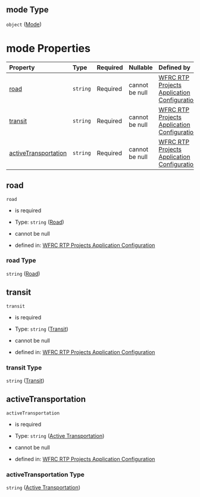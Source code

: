 ## mode Type

`object` ([Mode](config-properties-filter-widget-configuration-properties-symbol-values-properties-mode.md))

# mode Properties

| Property                                      | Type     | Required | Nullable       | Defined by                                                                                                                                                                                                                                                                                                    |
| :-------------------------------------------- | :------- | :------- | :------------- | :------------------------------------------------------------------------------------------------------------------------------------------------------------------------------------------------------------------------------------------------------------------------------------------------------------ |
| [road](#road)                                 | `string` | Required | cannot be null | [WFRC RTP Projects Application Configuration](config-properties-filter-widget-configuration-properties-symbol-values-properties-mode-properties-road.md "https://wfrc.org/??/config.schema.json#/properties/filter/properties/symbolValues/properties/mode/properties/road")                                  |
| [transit](#transit)                           | `string` | Required | cannot be null | [WFRC RTP Projects Application Configuration](config-properties-filter-widget-configuration-properties-symbol-values-properties-mode-properties-transit.md "https://wfrc.org/??/config.schema.json#/properties/filter/properties/symbolValues/properties/mode/properties/transit")                            |
| [activeTransportation](#activetransportation) | `string` | Required | cannot be null | [WFRC RTP Projects Application Configuration](config-properties-filter-widget-configuration-properties-symbol-values-properties-mode-properties-active-transportation.md "https://wfrc.org/??/config.schema.json#/properties/filter/properties/symbolValues/properties/mode/properties/activeTransportation") |

## road



`road`

*   is required

*   Type: `string` ([Road](config-properties-filter-widget-configuration-properties-symbol-values-properties-mode-properties-road.md))

*   cannot be null

*   defined in: [WFRC RTP Projects Application Configuration](config-properties-filter-widget-configuration-properties-symbol-values-properties-mode-properties-road.md "https://wfrc.org/??/config.schema.json#/properties/filter/properties/symbolValues/properties/mode/properties/road")

### road Type

`string` ([Road](config-properties-filter-widget-configuration-properties-symbol-values-properties-mode-properties-road.md))

## transit



`transit`

*   is required

*   Type: `string` ([Transit](config-properties-filter-widget-configuration-properties-symbol-values-properties-mode-properties-transit.md))

*   cannot be null

*   defined in: [WFRC RTP Projects Application Configuration](config-properties-filter-widget-configuration-properties-symbol-values-properties-mode-properties-transit.md "https://wfrc.org/??/config.schema.json#/properties/filter/properties/symbolValues/properties/mode/properties/transit")

### transit Type

`string` ([Transit](config-properties-filter-widget-configuration-properties-symbol-values-properties-mode-properties-transit.md))

## activeTransportation



`activeTransportation`

*   is required

*   Type: `string` ([Active Transportation](config-properties-filter-widget-configuration-properties-symbol-values-properties-mode-properties-active-transportation.md))

*   cannot be null

*   defined in: [WFRC RTP Projects Application Configuration](config-properties-filter-widget-configuration-properties-symbol-values-properties-mode-properties-active-transportation.md "https://wfrc.org/??/config.schema.json#/properties/filter/properties/symbolValues/properties/mode/properties/activeTransportation")

### activeTransportation Type

`string` ([Active Transportation](config-properties-filter-widget-configuration-properties-symbol-values-properties-mode-properties-active-transportation.md))
